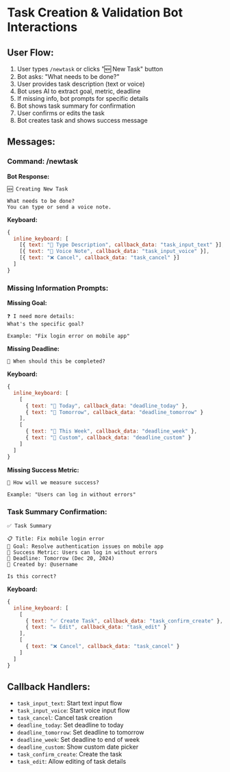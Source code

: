 # Task Creation & Validation Bot Interactions

## User Flow:
1. User types `/newtask` or clicks "🆕 New Task" button
2. Bot asks: "What needs to be done?"
3. User provides task description (text or voice)
4. Bot uses AI to extract goal, metric, deadline
5. If missing info, bot prompts for specific details
6. Bot shows task summary for confirmation
7. User confirms or edits the task
8. Bot creates task and shows success message

## Messages:
### Command: /newtask
**Bot Response:**
```
🆕 Creating New Task

What needs to be done?
You can type or send a voice note.
```
**Keyboard:**
```javascript
{
  inline_keyboard: [
    [{ text: "📝 Type Description", callback_data: "task_input_text" }],
    [{ text: "🎤 Voice Note", callback_data: "task_input_voice" }],
    [{ text: "❌ Cancel", callback_data: "task_cancel" }]
  ]
}
```

### Missing Information Prompts:
**Missing Goal:**
```
❓ I need more details:
What's the specific goal?

Example: "Fix login error on mobile app"
```

**Missing Deadline:**
```
📅 When should this be completed?
```
**Keyboard:**
```javascript
{
  inline_keyboard: [
    [
      { text: "📅 Today", callback_data: "deadline_today" },
      { text: "📅 Tomorrow", callback_data: "deadline_tomorrow" }
    ],
    [
      { text: "📅 This Week", callback_data: "deadline_week" },
      { text: "📅 Custom", callback_data: "deadline_custom" }
    ]
  ]
}
```

**Missing Success Metric:**
```
🎯 How will we measure success?

Example: "Users can log in without errors"
```

### Task Summary Confirmation:
```
✅ Task Summary

📋 Title: Fix mobile login error
🎯 Goal: Resolve authentication issues on mobile app
📏 Success Metric: Users can log in without errors
📅 Deadline: Tomorrow (Dec 20, 2024)
👤 Created by: @username

Is this correct?
```
**Keyboard:**
```javascript
{
  inline_keyboard: [
    [
      { text: "✅ Create Task", callback_data: "task_confirm_create" },
      { text: "✏️ Edit", callback_data: "task_edit" }
    ],
    [
      { text: "❌ Cancel", callback_data: "task_cancel" }
    ]
  ]
}
```

## Callback Handlers:
- `task_input_text`: Start text input flow
- `task_input_voice`: Start voice input flow
- `task_cancel`: Cancel task creation
- `deadline_today`: Set deadline to today
- `deadline_tomorrow`: Set deadline to tomorrow
- `deadline_week`: Set deadline to end of week
- `deadline_custom`: Show custom date picker
- `task_confirm_create`: Create the task
- `task_edit`: Allow editing of task details 